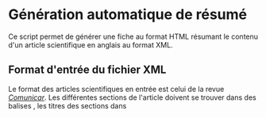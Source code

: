 # Génération automatique de résumé

Ce script permet de générer une fiche au format HTML résumant le contenu d'un article scientifique en anglais au format XML.

## Format d'entrée du fichier XML

Le format des articles scientifiques en entrée est celui de la revue *[Comunicar](https://www.revistacomunicar.com/)*. Les différentes sections de l'article doivent se trouver dans des balises <sec>, les titres des sections dans <title> et le contenu textuel dans des balises <p>. Les figures doivent être signalées par des balises <fig>.



## Format de sortie

Le fichier de sortie contient les informations suivantes :

- Nombre de mot

- Temps de lecture estimé (nb_de_mots / 200 * 60 + 10 * nb_figures)

- Résumé de l'abstract

- Résumé de l'introduction

- Titre de chaque section, avec les mots-clés associés à celle-ci

- Résumé de la conclusion

Les résumés automatique et la détection des mots-clés sont basés sur des modèles BERT.


## Exécution du script

`python extract_from_xml.py fichier.xml`

